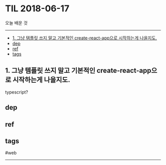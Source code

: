 # TIL 2018-06-17

오늘 배운 것

--------------------------


- [1. 그냥 템플릿 쓰지 말고 기본적인 create-react-app으로 시작하는게 나을지도.](#1-그냥-템플릿-쓰지-말고-기본적인-create-react-app으로-시작하는게-나을지도)
- [dep](#dep)
- [ref](#ref)
- [tags](#tags)
## 1. 그냥 템플릿 쓰지 말고 기본적인 create-react-app으로 시작하는게 나을지도.

typescript?


## dep

## ref

## tags
  #web



--------------------------


 